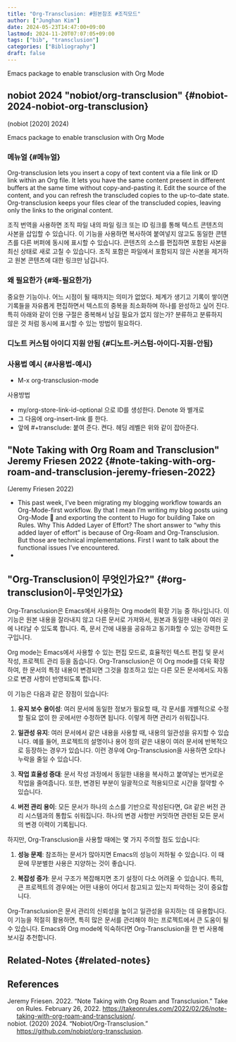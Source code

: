 ```yaml
---
title: "Org-Transclusion: #원본참조 #조직모드"
author: ["Junghan Kim"]
date: 2024-05-23T14:47:00+09:00
lastmod: 2024-11-20T07:07:05+09:00
tags: ["bib", "transclusion"]
categories: ["Bibliography"]
draft: false
---
```


Emacs package to enable transclusion with Org Mode

<!--more-->


## nobiot 2024 "nobiot/org-transclusion" {#nobiot-2024-nobiot-org-transclusion}

(nobiot [2020] 2024)

Emacs package to enable transclusion with Org Mode


### 메뉴얼 {#메뉴얼}

Org-transclusion lets you insert a copy of text content via a file link or ID link within an Org file. It lets you have the same content present in different buffers at the same time without copy-and-pasting it. Edit the source of the content, and you can refresh the transcluded copies to the up-to-date state. Org-transclusion keeps your files clear of the transcluded copies, leaving only the links to the original content.

조직 번역을 사용하면 조직 파일 내의 파일 링크 또는 ID 링크를 통해 텍스트 콘텐츠의 사본을 삽입할 수 있습니다. 이 기능을 사용하면 복사하여 붙여넣지 않고도 동일한 콘텐츠를 다른 버퍼에 동시에 표시할 수 있습니다. 콘텐츠의 소스를 편집하면 포함된 사본을 최신 상태로 새로 고칠 수 있습니다. 조직 포함은 파일에서 포함되지 않은 사본을 제거하고 원본 콘텐츠에 대한 링크만 남깁니다.


### 왜 필요한가 {#왜-필요한가}

중요한 기능이나. 어느 시점이 될 때까지는 의미가 없었다. 체계가 생기고 기록이 쌓이면 기록들을 자유롭게 편집하면서 텍스트의 중복을 최소화하며 하나를 완성하고 싶어 진다. 특히 아래와 같이 인용 구절은 중복해서 남길 필요가 없지 않는가? 분류하고 분류하지 않은 것 처럼 동시에 표시할 수 있는 방법이 필요하다.


### 디노트 커스텀 아이디 지원 안됨 {#디노트-커스텀-아이디-지원-안됨}


### 사용법 예시 {#사용법-예시}

-   M-x org-transclusion-mode

사용방법

-   my/org-store-link-id-optional 으로 ID를 생성한다. Denote 와 별개로
-   그 다음에 org-insert-link 를 한다.
-   앞에 #+transclude: 붙여 준다. 켠다. 헤딩 레벨은 위와 같이 잡아준다.


## "Note Taking with Org Roam and Transclusion" Jeremy Friesen 2022 {#note-taking-with-org-roam-and-transclusion-jeremy-friesen-2022}

(Jeremy Friesen 2022)

-   This past week, I’ve been migrating my blogging workflow towards an Org-Mode-first workflow. By that I mean I’m writing my blog posts using Org-Mode 📖 and exporting the content to Hugo for building Take on Rules. Why This Added Layer of Effort? The short answer to “why this added layer of effort” is because of Org-Roam and Org-Transclusion. But those are technical implementations. First I want to talk about the functional issues I’ve encountered.
-


## "Org-Transclusion이 무엇인가요?" {#org-transclusion이-무엇인가요}

Org-Transclusion은 Emacs에서 사용하는 Org mode의 확장 기능 중 하나입니다. 이 기능은 원본 내용을 잘라내지 않고 다른 문서로 가져와서, 원본과 동일한 내용이 여러 곳에 나타날 수 있도록 합니다. 즉, 문서 간에 내용을 공유하고 동기화할 수 있는 강력한 도구입니다.

Org mode는 Emacs에서 사용할 수 있는 편집 모드로, 효율적인 텍스트 편집 및 문서 작성, 프로젝트 관리 등을 돕습니다. Org-Transclusion은 이 Org mode를 더욱 확장하여, 한 문서의 특정 내용이 변경되면 그것을 참조하고 있는 다른 모든 문서에서도 자동으로 변경 사항이 반영되도록 합니다.

이 기능은 다음과 같은 장점이 있습니다:

1.  ****유지 보수 용이성****: 여러 문서에 동일한 정보가 필요할 때, 각 문서를 개별적으로 수정할 필요 없이 한 곳에서만 수정하면 됩니다. 이렇게 하면 관리가 쉬워집니다.

2.  ****일관성 유지****: 여러 문서에서 같은 내용을 사용할 때, 내용의 일관성을 유지할 수 있습니다. 예를 들어, 프로젝트의 설명이나 용어 정의 같은 내용이 여러 문서에 반복적으로 등장하는 경우가 있습니다. 이런 경우에 Org-Transclusion을 사용하면 오타나 누락을 줄일 수 있습니다.

3.  ****작업 효율성 증대****: 문서 작성 과정에서 동일한 내용을 복사하고 붙여넣는 번거로운 작업을 줄여줍니다. 또한, 변경된 부분이 일괄적으로 적용되므로 시간을 절약할 수 있습니다.

4.  ****버전 관리 용이****: 모든 문서가 하나의 소스를 기반으로 작성된다면, Git 같은 버전 관리 시스템과의 통합도 쉬워집니다. 하나의 변경 사항만 커밋하면 관련된 모든 문서의 변경 이력이 기록됩니다.

하지만, Org-Transclusion을 사용할 때에는 몇 가지 주의할 점도 있습니다:

1.  ****성능 문제****: 참조하는 문서가 많아지면 Emacs의 성능이 저하될 수 있습니다. 이 때문에 무분별한 사용은 지양하는 것이 좋습니다.

2.  ****복잡성 증가****: 문서 구조가 복잡해지면 초기 설정이 다소 어려울 수 있습니다. 특히, 큰 프로젝트의 경우에는 어떤 내용이 어디서 참고되고 있는지 파악하는 것이 중요합니다.

Org-Transclusion은 문서 관리의 신뢰성을 높이고 일관성을 유지하는 데 유용합니다. 이 기능을 적절히 활용하면, 특히 많은 문서를 관리해야 하는 프로젝트에서 큰 도움이 될 수 있습니다. Emacs와 Org mode에 익숙하다면 Org-Transclusion을 한 번 사용해 보시길 추천합니다.


## Related-Notes {#related-notes}

## References

<style>.csl-entry{text-indent: -1.5em; margin-left: 1.5em;}</style><div class="csl-bib-body">
  <div class="csl-entry">Jeremy Friesen. 2022. “Note Taking with Org Roam and Transclusion.” Take on Rules. February 26, 2022. <a href="https://takeonrules.com/2022/02/26/note-taking-with-org-roam-and-transclusion/">https://takeonrules.com/2022/02/26/note-taking-with-org-roam-and-transclusion/</a>.</div>
  <div class="csl-entry">nobiot. (2020) 2024. “Nobiot/Org-Transclusion.” <a href="https://github.com/nobiot/org-transclusion">https://github.com/nobiot/org-transclusion</a>.</div>
</div>
